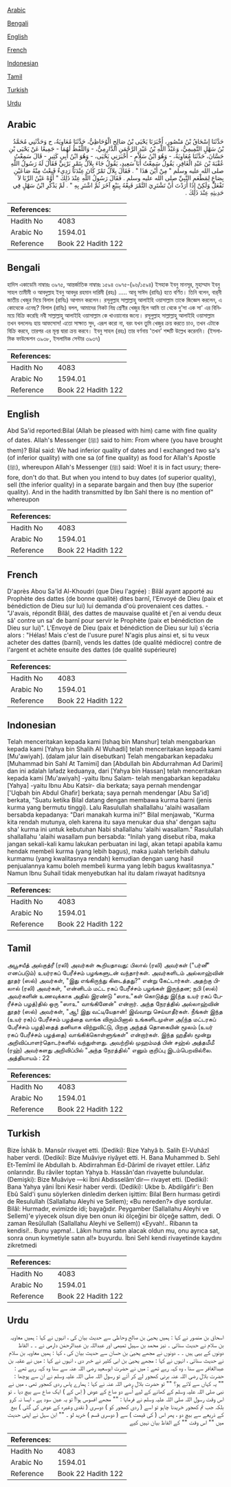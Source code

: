 [Arabic](#arabic)

[Bengali](#bengali)

[English](#english)

[French](#french)

[Indonesian](#indonesian)

[Tamil](#tamil)

[Turkish](#turkish)

[Urdu](#urdu)

## Arabic


<div dir="rtl" lang="ar" style={{fontSize:'larger',backgroundColor:'#f8f9fa',padding:20}}>
حَدَّثَنَا إِسْحَاقُ بْنُ مَنْصُورٍ، أَخْبَرَنَا يَحْيَى بْنُ صَالِحٍ الْوُحَاظِيُّ، حَدَّثَنَا مُعَاوِيَةُ، ح وَحَدَّثَنِي مُحَمَّدُ بْنُ سَهْلٍ التَّمِيمِيُّ، وَعَبْدُ اللَّهِ بْنُ عَبْدِ الرَّحْمَنِ الدَّارِمِيُّ، - وَاللَّفْظُ لَهُمَا - جَمِيعًا عَنْ يَحْيَى بْنِ حَسَّانَ، حَدَّثَنَا مُعَاوِيَةُ، - وَهُوَ ابْنُ سَلاَّمٍ - أَخْبَرَنِي يَحْيَى، - وَهُوَ ابْنُ أَبِي كَثِيرٍ - قَالَ سَمِعْتُ عُقْبَةَ بْنَ عَبْدِ الْغَافِرِ، يَقُولُ سَمِعْتُ أَبَا سَعِيدٍ، يَقُولُ جَاءَ بِلاَلٌ بِتَمْرٍ بَرْنِيٍّ فَقَالَ لَهُ رَسُولُ اللَّهِ صلى الله عليه وسلم ‏"‏ مِنْ أَيْنَ هَذَا ‏"‏ ‏.‏ فَقَالَ بِلاَلٌ تَمْرٌ كَانَ عِنْدَنَا رَدِيءٌ فَبِعْتُ مِنْهُ صَاعَيْنِ بِصَاعٍ لِمَطْعَمِ النَّبِيِّ صلى الله عليه وسلم ‏.‏ فَقَالَ رَسُولُ اللَّهِ عِنْدَ ذَلِكَ ‏"‏ أَوَّهْ عَيْنُ الرِّبَا لاَ تَفْعَلْ وَلَكِنْ إِذَا أَرَدْتَ أَنْ تَشْتَرِيَ التَّمْرَ فَبِعْهُ بِبَيْعٍ آخَرَ ثُمَّ اشْتَرِ بِهِ ‏"‏ ‏.‏ لَمْ يَذْكُرِ ابْنُ سَهْلٍ فِي حَدِيثِهِ عِنْدَ ذَلِكَ ‏.‏
</div>
<div style={{backgroundColor:'#f8f9fa',padding:20, marginBottom: 10}}><table> <thead> <tr> <th>References:</th> <th></th> </tr> </thead> <tbody><tr><td>Hadith No</td><td>4083</td></tr><tr><td>Arabic No</td><td>1594.01</td></tr><tr><td>Reference</td><td>Book 22 Hadith 122</td></tr></tbody></table></div>

## Bengali


<div dir="ltr" lang="bn" style={{fontSize:'larger',backgroundColor:'#f8f9fa',padding:20}}>
হাদিস একাডেমি নাম্বারঃ ৩৯৭৫, আন্তর্জাতিক নাম্বারঃ ১৫৯৪ ৩৯৭৫-(৯৬/১৫৯৪) ইসহাক ইবনু মানসূর, মুহাম্মাদ ইবনু সাহল তামীমী ও আবদুল্লাহ ইবনু আবদুর রহমান দারিমী (রহঃ) ..... আবূ সাঈদ (রাযিঃ) হতে বর্ণিত। তিনি বলেন, বার্‌নী জাতীয় খেজুর নিয়ে বিলাল (রাযিঃ) আগমন করলেন। রসূলুল্লাহ সাল্লাল্লাহু আলাইহি ওয়াসাল্লাম তাকে জিজ্ঞেস করলেন, এ কোত্থেকে এনেছ? বিলাল (রাযিঃ) বলল, আমাদের নিকট নিম্ন শ্রেণীর খেজুর ছিল আমি তা থেকে দু’সা এক সা' এর বিনিময়ে বিক্রি করেছি নবী সাল্লাল্লাহু আলাইহি ওয়াসাল্লাম কে খাওয়ানোর জন্যে। রসূলুল্লাহ সাল্লাল্লাহু আলাইহি ওয়াসাল্লাম তখন বললেনঃ হায় আফসোস! এতো সাক্ষাত সুদ, এরূপ করো না, বরং যখন তুমি খেজুর ক্রয় করতে চাও, তখন এটাকে বিক্রি করবে, তারপর এর মূল্য দ্বারা ক্রয় করবে। ইবনু সাহল (রহঃ) তার বর্ণনায় 'তখন’ শব্দটি উল্লেখ করেননি। (ইসলামিক ফাউন্ডেশন ৩৯৩৮, ইসলামিক সেন্টার ৩৯৩৭)
</div>
<div style={{backgroundColor:'#f8f9fa',padding:20, marginBottom: 10}}><table> <thead> <tr> <th>References:</th> <th></th> </tr> </thead> <tbody><tr><td>Hadith No</td><td>4083</td></tr><tr><td>Arabic No</td><td>1594.01</td></tr><tr><td>Reference</td><td>Book 22 Hadith 122</td></tr></tbody></table></div>

## English


<div dir="ltr" lang="en" style={{fontSize:'larger',backgroundColor:'#f8f9fa',padding:20}}>
Abd Sa'id reported:Bilal (Allah be pleased with him) came with fine quality of dates. Allah's Messenger (ﷺ) said to him: From where (you have brought them)? Bilal said: We had inferior quality of dates and I exchanged two sa's (of inferior quality) with one sa (of fine quality) as food for Allah's Apostle (ﷺ), whereupon Allah's Messenger (ﷺ) said: Woe! it is in fact usury; therefore, don't do that. But when you intend to buy dates (of superior quality), sell (the inferior quality) in a separate bargain and then buy (the superior quality). And in the hadith transmitted by Ibn Sahl there is no mention of" whereupon
</div>
<div style={{backgroundColor:'#f8f9fa',padding:20, marginBottom: 10}}><table> <thead> <tr> <th>References:</th> <th></th> </tr> </thead> <tbody><tr><td>Hadith No</td><td>4083</td></tr><tr><td>Arabic No</td><td>1594.01</td></tr><tr><td>Reference</td><td>Book 22 Hadith 122</td></tr></tbody></table></div>

## French


<div dir="ltr" lang="fr" style={{fontSize:'larger',backgroundColor:'#f8f9fa',padding:20}}>
D'après Abou Sa'îd Al-Khoudri (que Dieu l'agrée) : Bilâl ayant apporté au Prophète des dattes (de bonne qualité) dites barnî, l'Envoyé de Dieu (paix et bénédiction de Dieu sur lui) lui demanda d'où provenaient ces dattes. - "J'avais, répondit Bilâl, des dattes de mauvaise qualité et j'en ai vendu deux sâ' contre un sa' de barnî pour servir le Prophète (paix et bénédiction de Dieu sur lui)". L'Envoyé de Dieu (paix et bénédiction de Dieu sur lui) s'écria alors : "Hélas! Mais c'est de l'usure pure! N'agis plus ainsi et, si tu veux acheter des dattes (barnî), vends les dattes (de qualité médiocre) contre de l'argent et achète ensuite des dattes (de qualité supérieure)
</div>
<div style={{backgroundColor:'#f8f9fa',padding:20, marginBottom: 10}}><table> <thead> <tr> <th>References:</th> <th></th> </tr> </thead> <tbody><tr><td>Hadith No</td><td>4083</td></tr><tr><td>Arabic No</td><td>1594.01</td></tr><tr><td>Reference</td><td>Book 22 Hadith 122</td></tr></tbody></table></div>

## Indonesian


<div dir="ltr" lang="id" style={{fontSize:'larger',backgroundColor:'#f8f9fa',padding:20}}>
Telah menceritakan kepada kami [Ishaq bin Manshur] telah mengabarkan kepada kami [Yahya bin Shalih Al Wuhadli] telah menceritakan kepada kami [Mu'awiyah]. (dalam jalur lain disebutkan) Telah mengabarkan kepadaku [Muhammad bin Sahl At Tamimi] dan [Abdullah bin Abdurrahman Ad Darimi] dan ini adalah lafadz keduanya, dari [Yahya bin Hassan] telah menceritakan kepada kami [Mu'awiyah] -yaitu Ibnu Salam- telah mengabarkan kepadaku [Yahya] -yaitu Ibnu Abu Katsir- dia berkata; saya pernah mendengar ['Uqbah bin Abdul Ghafir] berkata; saya pernah mendengar [Abu Sa'id] berkata, "Suatu ketika Bilal datang dengan membawa kurma barni (jenis kurma yang bermutu tinggi). Lalu Rasulullah shallallahu 'alaihi wasallam bersabda kepadanya: "Dari manakah kurma ini?" Bilal menjawab, "Kurma kita rendah mutunya, oleh karena itu saya menukar dua sha' dengan sajtu sha' kurma ini untuk kebutuhan Nabi shallallahu 'alaihi wasallam." Rasulullah shallallahu 'alaihi wasallam pun bersabda: "Inilah yang disebut riba, maka jangan sekali-kali kamu lakukan perbuatan ini lagi, akan tetapi apabila kamu hendak membeli kurma (yang lebih bagus), maka jualah terlebih dahulu kurmamu (yang kwalitasnya rendah) kemudian dengan uang hasil penjualannya kamu boleh membeli kurma yang lebih bagus kwalitasnya." Namun Ibnu Suhail tidak menyebutkan hal itu dalam riwayat haditsnya
</div>
<div style={{backgroundColor:'#f8f9fa',padding:20, marginBottom: 10}}><table> <thead> <tr> <th>References:</th> <th></th> </tr> </thead> <tbody><tr><td>Hadith No</td><td>4083</td></tr><tr><td>Arabic No</td><td>1594.01</td></tr><tr><td>Reference</td><td>Book 22 Hadith 122</td></tr></tbody></table></div>

## Tamil


<div dir="ltr" lang="ta" style={{fontSize:'larger',backgroundColor:'#f8f9fa',padding:20}}>
அபூசயீத் அல்குத்ரீ (ரலி) அவர்கள் கூறியதாவது: பிலால் (ரலி) அவர்கள் ("பர்னீ" எனப்படும்) உயர்ரகப் பேரீச்சம் பழங்களுடன் வந்தார்கள். அவர்களிடம் அல்லாஹ்வின் தூதர் (ஸல்) அவர்கள், "இது எங்கிருந்து கிடைத்தது?" என்று கேட்டார்கள். அதற்கு பிலால் (ரலி) அவர்கள், "என்னிடம் மட்ட ரகப் பேரீச்சம் பழங்கள் இருந்தன; நபி (ஸல்) அவர்களின் உணவுக்காக அதில் இரண்டு "ஸாஉ"கள் கொடுத்து இ(ந்த உயர் ரகப் பேரீச்சம் பழத்)தில் ஒரு "ஸாஉ" வாங்கினேன்" என்றார். அந்த நேரத்தில் அல்லாஹ்வின் தூதர் (ஸல்) அவர்கள், "ஆ! இது வட்டியேதான்! இவ்வாறு செய்யாதீர்கள். நீங்கள் இந்த (உயர் ரக)ப் பேரீச்சம் பழத்தை வாங்க விரும்பினால் உங்களிடமுள்ள அ(ந்த மட்டரகப் பேரீச்சம் பழத்)தைத் தனியாக விற்றுவிட்டு, பிறகு அந்தத் தொகையின் மூலம் (உயர் ரகப் பேரீச்சம் பழத்தை) வாங்கிக்கொள்ளுங்கள்" என்றார்கள். இந்த ஹதீஸ் மூன்று அறிவிப்பாளர்தொடர்களில் வந்துள்ளது. அவற்றில் முஹம்மத் பின் சஹ்ல் அத்தமீமீ (ரஹ்) அவர்களது அறிவிப்பில் "அந்த நேரத்தில்" எனும் குறிப்பு இடம்பெறவில்லை. அத்தியாயம் : 22
</div>
<div style={{backgroundColor:'#f8f9fa',padding:20, marginBottom: 10}}><table> <thead> <tr> <th>References:</th> <th></th> </tr> </thead> <tbody><tr><td>Hadith No</td><td>4083</td></tr><tr><td>Arabic No</td><td>1594.01</td></tr><tr><td>Reference</td><td>Book 22 Hadith 122</td></tr></tbody></table></div>

## Turkish


<div dir="ltr" lang="tr" style={{fontSize:'larger',backgroundColor:'#f8f9fa',padding:20}}>
Bize İshâk b. Mansûr rivayet etti. (Dediki): Bize Yahyâ b. Salih El-Vuhâzî haber verdi. (Dediki): Bize Muâviye riyâyet etti. H. Bana Muhammed b. Sehl Et-Temîmî ile Abdullah b. Abdirrahman Ed-Dârimî de rivayet ettiler. Lâfız onlarındır. Bu râviler toptan Yahya b. Hassân'dan rivayette bulundular. (Demişki): Bize Muâviye —ki İbni Abdisselâm'dir— rivayet etti. (Dediki): Bana Yahya yâni İbni Kesir haber verdi. (Dediki): Ukbe b. Abdilgâfir'i: Ben Ebû Saîd'i şunu söylerken dinledim derken işittim: Bilal Bern hurması getirdi de Resulullah (Sallallahu Aleyhi ve Sellem); «Bu nereden?» diye sordular. Bilâl: Hurmadır, evimizde idi; bayağıdır. Peygamber (Sallallahu Aleyhi ve Sellem)'e yiyecek olsun diye ben onun iki ölçeğini bir ölçeğe sattım, dedi. O zaman Resûlullah (Sallallahu Aleyhi ve Sellem)) «Eyvah!.. Ribanın ta kendisi!.. Bunu yapma!.. Lâkın hurma satın alacak oldun mu, onu ayrıca sat, sonra onun kıymetiyle satın al!» buyurdu. İbni Sehl kendi rivayetinde kaydını zikretmedi
</div>
<div style={{backgroundColor:'#f8f9fa',padding:20, marginBottom: 10}}><table> <thead> <tr> <th>References:</th> <th></th> </tr> </thead> <tbody><tr><td>Hadith No</td><td>4083</td></tr><tr><td>Arabic No</td><td>1594.01</td></tr><tr><td>Reference</td><td>Book 22 Hadith 122</td></tr></tbody></table></div>

## Urdu


<div dir="rtl" lang="ur" style={{fontSize:'larger',backgroundColor:'#f8f9fa',padding:20}}>
اسحاق بن منصور نے کہا : ہمیں یحییٰ بن صالح وحاظی سے حدیث بیان کی ، انہوں نے کہا : ہمیں معاویہ بن سلام نے حدیث سنائی ۔ نیز محمد بن سہیل تمیمی اور عبداللہ بن عبدالرحمٰن دارمی نے ۔ ۔ الفاظ دونوں کے یہی ہیں ۔ ۔ دونوں نے مجھے یحییٰ بن حسان سے حدیث بیان کی ، کہا : ہمیں معاویہ بن سلام نے حدیث سنائی ، انہوں نے کہا : مجھے یحییٰ بن ابی کثیر نے خبر دی ، انہوں نے کہا : میں نے عقبہ بن عبدالغافر سے سنا ، وہ کہہ رہے تھے : میں نے حضرت ابوسعید رضی اللہ عنہ سے سنا وہ کہہ رہے تھے : حضرت بلال رضی اللہ عنہ برنی کھجور لے کر آئے تو رسول اللہ صلی اللہ علیہ وسلم نے ان سے پوچھا : "" یہ کہاں سے لائے ہو؟ "" تو حضرت بلال رضی اللہ عنہ نے کہا : ہمارے پاس ردی کھجور تھی ، میں نے نبی صلی اللہ علیہ وسلم کے کھانے کے لیے اُسے دو صاع کے عوض ( اِس کے ) ایک صاع سے بیچ دیا ۔ تو اس وقت رسول اللہ صلی اللہ علیہ وسلم نے فرمایا : "" مجھے افسوس ہوا! تو یہ عین سود ہے ، ایسا نہ کرو بلکہ جب تم کھجور خریدنا چاہو تو اسے ( ردی کھجور کو ) دوسری ( نقدی وغیرہ کے عوض کی گئی ) بیع کے ذریعے سے بیچ دو ، پھر اس ( کی قیمت ) سے ( دوسری قسم ) خرید لو ۔ "" ابن سہل نے اپنی حدیث میں "" اس وقت "" کے الفاظ بیان نہیں کیے
</div>
<div style={{backgroundColor:'#f8f9fa',padding:20, marginBottom: 10}}><table> <thead> <tr> <th>References:</th> <th></th> </tr> </thead> <tbody><tr><td>Hadith No</td><td>4083</td></tr><tr><td>Arabic No</td><td>1594.01</td></tr><tr><td>Reference</td><td>Book 22 Hadith 122</td></tr></tbody></table></div>